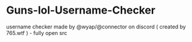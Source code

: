 # Guns-lol-Username-Checker
username checker made by @wyap/@connector on discord ( created by 765.wtf ) - fully open src
